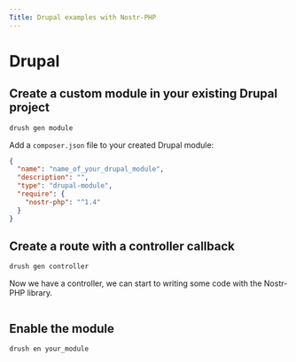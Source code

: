 ```yaml
---
Title: Drupal examples with Nostr-PHP
---
```


# Drupal

## Create a custom module in your existing Drupal project

```bash
drush gen module
```

Add a `composer.json` file to your created Drupal module:

```json
{
  "name": "name_of_your_drupal_module",
  "description": "",
  "type": "drupal-module",
  "require": {
    "nostr-php": "^1.4"
  }
}
```

## Create a route with a controller callback 

```bash
drush gen controller
```

Now we have a controller, we can start to writing some code with the Nostr-PHP library.

```php

```

## Enable the module

```bash
drush en your_module
```